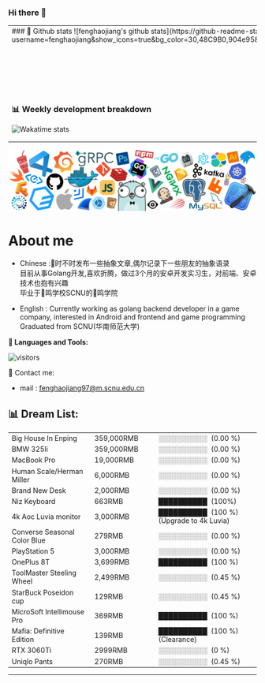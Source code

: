 ### Hi there 👋

<!--
**fenghaojiang/fenghaojiang** is a ✨ _special_ ✨ repository because its `README.md` (this file) appears on your GitHub profile.

Here are some ideas to get you started:

- 🔭 I’m currently working on ...
- 🌱 I’m currently learning ...
- 👯 I’m looking to collaborate on ...
- 🤔 I’m looking for help with ...
- 💬 Ask me about ...
- 📫 How to reach me: ...
- 😄 Pronouns: ...
- ⚡ Fun fact: ...
-->

<table>
<tr>
<td valign="top" width="54%">
### 🔭 Github stats
![fenghaojiang's github stats](https://github-readme-stats.vercel.app/api?username=fenghaojiang&show_icons=true&bg_color=30,48C9B0,904e95&title_color=fff&text_color=fff)
</td>

<td valign="top" width="46%">

### 🌱 Top languages
![Top Langs](https://github-readme-stats.vercel.app/api/top-langs/?username=fenghaojiang&layout=compact&theme=prussian&langs_count=8&hide=HTML,CSS,SCSS)
</td>
</tr>
<tr>
<td valign="top" width="54%">

### 📊 Weekly development breakdown

![Wakatime stats](https://github-readme-stats.vercel.app/api/wakatime?username=fenghaojiang&layout=compact&theme=prussian)


</td>
<td valign="top" width="46%">

<!-- ### 📚 Douban activities

- 想读[《权力的黑光》](https://book.douban.com/subject/35188501/) - `2021-6-24 16:27:41`
- 看过[《佐贺偶像是传奇 卷土重来》](http://movie.douban.com/subject/34777842/) - `2021-6-24 16:26:11`
- 玩过[《大冲锋》](http://www.douban.com/game/30126951/) - `2021-6-24 05:25:33`
- 看过[《本田小狼与我》](http://movie.douban.com/subject/34905821/) - `2021-6-24 03:39:42`
- 想看[《阳光情人》](http://movie.douban.com/subject/1301725/) - `2021-6-23 17:40:18`
- 想看[《麻将》](http://movie.douban.com/subject/1297418/) - `2021-6-23 17:39:18`
- 想看[《相遇伊斯坦布尔》](http://movie.douban.com/subject/35254927/) - `2021-6-23 17:39:00`
- 想看[《青空娘》](http://movie.douban.com/subject/2361085/) - `2021-6-23 08:45:52`
- 想读[《飞翔的旗帜：认国旗看世界》](https://book.douban.com/subject/35447071/) - `2021-6-23 07:50:05`
- 看过[《转生史莱姆日记》](http://movie.douban.com/subject/35006625/) - `2021-6-22 16:23:09` -->

</td>
</tr>
</table>



![header](header_white_.png)

# About me

- Chinese :🐍时不时发布一些抽象文章,偶尔记录下一些朋友的抽象语录  
目前从事Golang开发,喜欢折腾，做过3个月的安卓开发实习生，对前端、安卓技术也抱有兴趣  
毕业于🐉鸣学校SCNU的🐉鸣学院

- English : Currently working as golang backend developer in a game company, interested in Android and frontend and game programming  
Graduated from SCNU(华南师范大学)


**🌈 Languages and Tools:**

<!-- <p align="left">
<img src="./image/go-original.svg" alt="go" width="90" height="90"/>
<img src="./image/android-plain.svg" alt="android" width="90" height="90">
<img src="./image/java-original.svg" alt="java" width="90" height="90">
<img src="./image/javascript-original.svg" alt="javascript" width="90" height="90"/>
<img src="./image/kubernetes-plain.svg" alt="kubernetes" width="90" height="90"/>
<img src="./image/react-original-wordmark.svg" alt="react" width="90" height="90"/>
<img src="./image/vuejs-original-wordmark.svg" alt="vuejs" width="90" height="90"/>
<img src="./image/docker-plain-wordmark.svg" alt="docker" width="90" height="90"/>
<img src="./image/apple-original.svg" alt="vuejs" width="90" height="90"/>
</p> -->

<p align="left">
<img src="https://visitor-badge.laobi.icu/badge?page_id=fenghaojiang.fenghaojiang" alt="visitors"/>
</p>


📧 Contact me:  
- mail : fenghaojiang97@m.scnu.edu.cn

<h2>📊 Dream List: </h2>
<table>
                <tr>
                    <td width=215px;>
                        Big House In Enping
                    </td>
                    <td>
                        359,000RMB
                    </td>
                    <td>
                        ░░░░░░░░░░&nbsp;&nbsp;(0.00 %)
                    </td>
                </tr>
                <tr>
                    <td width=215px;>
                        BMW 325li
                    </td>
                    <td>
                        359,000RMB
                    </td>
                    <td>
                        ░░░░░░░░░░&nbsp;&nbsp;(0.00 %)
                    </td>
                </tr>
                <tr>
                    <td width=215px;>
                        MacBook Pro
                    </td>
                    <td>
                        19,000RMB
                    </td>
                    <td>
                        ░░░░░░░░░░&nbsp;&nbsp;(0.00 %)
                    </td>
                </tr>
                <tr>
                    <td width=215px;>
                        Human Scale/Herman Miller
                    </td>
                    <td>
                        6,000RMB
                    </td>
                    <td>
                        ░░░░░░░░░░&nbsp;&nbsp;(0.00 %)
                    </td>
                </tr>
                <tr>
                    <td width=215px;>
                        Brand New Desk
                    </td>
                    <td>
                        2,000RMB
                    </td>
                    <td>
                        ░░░░░░░░░░&nbsp;&nbsp;(0.00 %)
                    </td>
                </tr>
                <tr>
                    <td width=220px;>
                        Niz Keyboard
                    </td>
                    <td width=145px;>
                        663RMB
                    </td>
                    <td width=230px;>
                        ██████████&nbsp;&nbsp;(100%)
                    </td>
                </tr>
                <tr>
                    <td width=215px;>
                        4k Aoc Luvia monitor
                    </td>
                    <td>
                        3,000RMB
                    </td>
                    <td>
                        ██████████&nbsp;&nbsp;(100 %)(Upgrade to 4k Luvia)
                    </td>
                </tr>
                <tr>
                    <td width=215px;>
                        Converse Seasonal Color Blue
                    </td>
                    <td>
                        279RMB
                    </td>
                    <td>
                        ░░░░░░░░░░&nbsp;&nbsp;(0.00 %)
                    </td>
                </tr>
                <tr>
                    <td width=215px;>
                        PlayStation 5
                    </td>
                    <td>
                        3,000RMB
                    </td>
                    <td>
                        ░░░░░░░░░░&nbsp;&nbsp;(0.00 %)
                    </td>
                </tr>
                <tr>
                    <td width=215px;>
                        OnePlus 8T
                    </td>
                    <td>
                        3,699RMB
                    </td>
                    <td>
                        ██████████&nbsp;&nbsp;(100 %)
                    </td>
                </tr>
                <tr>
                    <td width=220px;>
                        ToolMaster Steeling Wheel 
                    </td>
                    <td width=145px;>
                        2,499RMB
                    </td>
                    <td width=230px;>
                        ░░░░░░░░░░&nbsp;&nbsp;(0.45 %)
                    </td>
                </tr>
                <tr>
                    <td width=220px;>
                        StarBuck Poseidon cup 
                    </td>
                    <td width=145px;>
                        129RMB
                    </td>
                    <td width=230px;>
                        ░░░░░░░░░░&nbsp;&nbsp;(0.45 %)
                    </td>
                </tr>
                <tr>
                    <td width=215px;>
                        MicroSoft Intellimouse Pro
                    </td>
                    <td>
                        369RMB
                    </td>
                    <td>
                        ██████████&nbsp;&nbsp;(100 %)
                    </td>
                </tr>
                <tr>
                    <td width=215px;>
                        Mafia: Definitive Edition
                    </td>
                    <td>
                        139RMB
                    </td>
                    <td>
                        ██████████&nbsp;&nbsp;(100 %)(Clearance)
                    </td>
                </tr>
                <tr>
                    <td width=215px;>
                        RTX 3060Ti
                    </td>
                    <td>
                        2999RMB
                    </td>
                    <td>
                        ░░░░░░░░░░&nbsp;&nbsp;(0 %)
                    </td>
                </tr>
                <tr>
                    <td width=220px;>
                        Uniqlo Pants
                    </td>
                    <td width=145px;>
                        270RMB
                    </td>
                    <td width=230px;>
                        ░░░░░░░░░░&nbsp;&nbsp;(0.45 %)
                    </td>
                </tr></table>
<hr>

